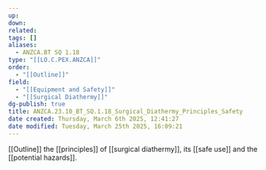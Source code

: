 ```yaml
---
up: 
down: 
related: 
tags: []
aliases:
  - ANZCA.BT SQ 1.18
type: "[[LO.C.PEX.ANZCA]]"
order:
  - "[[Outline]]"
field:
  - "[[Equipment and Safety]]"
  - "[[Surgical Diathermy]]"
dg-publish: true
title: ANZCA.23.10_BT_SQ.1.18_Surgical_Diathermy_Principles_Safety
date created: Thursday, March 6th 2025, 12:41:27
date modified: Tuesday, March 25th 2025, 16:09:21
---
```


[[Outline]] the [[principles]] of [[surgical diathermy]], its [[safe use]] and the [[potential hazards]].
